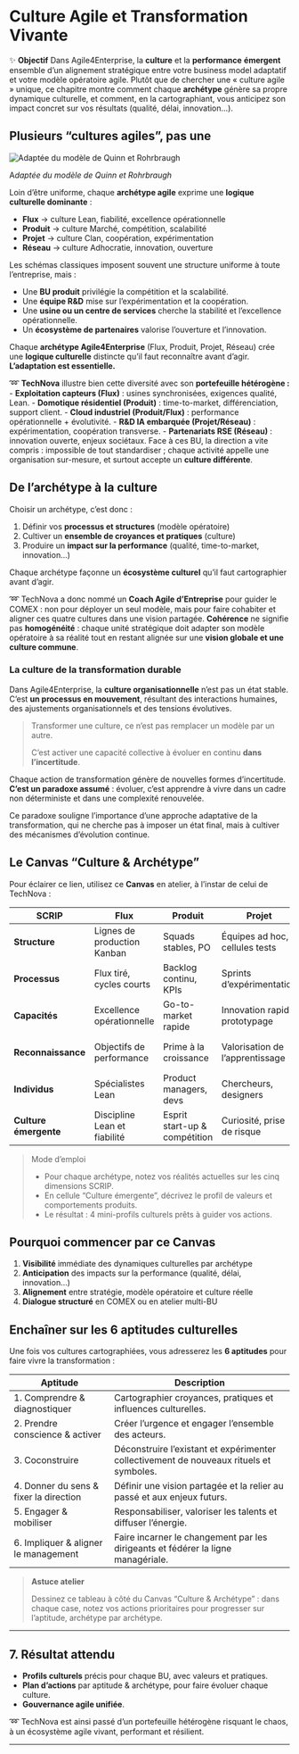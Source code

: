 # Culture Agile et Transformation Vivante



✨ **Objectif** Dans Agile4Enterprise, la **culture** et la **performance** **émergent** ensemble d’un alignement stratégique entre votre business model adaptatif et votre modèle opératoire agile. Plutôt que de chercher une « culture agile » unique, ce chapitre montre comment chaque **archétype** génère sa propre dynamique culturelle, et comment, en la cartographiant, vous anticipez son impact concret sur vos résultats (qualité, délai, innovation…).

## Plusieurs “cultures agiles”, pas une

![A*daptée du modèle de Quinn et Rohrbraugh*](../../Agile4Enterprise%20753acc762e1742f6aac43f7170f2da39%20/Agile4Enterprise%2013490eaf28ff8014bfc2de7660c8c327/Wiki%20Agile4Enterprise%2013690eaf28ff80ea9d55d7d1c545597e/Les%20mode%CC%80les%20organisationnels,%20une%20approche%20cultur%2015e90eaf28ff8007833ff2ce6c1bcea7/image.png)

A*daptée du modèle de Quinn et Rohrbraugh*

Loin d’être uniforme, chaque **archétype agile** exprime une **logique culturelle dominante** :

- **Flux** → culture Lean, fiabilité, excellence opérationnelle
- **Produit** → culture Marché, compétition, scalabilité
- **Projet** → culture Clan, coopération, expérimentation
- **Réseau** → culture Adhocratie, innovation, ouverture

Les schémas classiques imposent souvent une structure uniforme à toute l’entreprise, mais :

- Une **BU produit** privilégie la compétition et la scalabilité.
- Une **équipe R&D** mise sur l’expérimentation et la coopération.
- Une **usine ou un centre de services** cherche la stabilité et l’excellence opérationnelle.
- Un **écosystème de partenaires** valorise l’ouverture et l’innovation.

Chaque **archétype Agile4Enterprise** (Flux, Produit, Projet, Réseau) crée une **logique culturelle** distincte qu’il faut reconnaître avant d’agir. **L’adaptation est essentielle.**

➿ **TechNova** illustre bien cette diversité avec son **portefeuille hétérogène :** - **Exploitation capteurs (Flux)** : usines synchronisées, exigences qualité, Lean. - **Domotique résidentiel (Produit)** : time-to-market, différenciation, support client. - **Cloud industriel (Produit/Flux)** : performance opérationnelle + évolutivité. - **R&D IA embarquée (Projet/Réseau)** : expérimentation, coopération transverse. - **Partenariats RSE (Réseau)** : innovation ouverte, enjeux sociétaux. Face à ces BU, la direction a vite compris : impossible de tout standardiser ; chaque activité appelle une organisation sur-mesure, et surtout accepte un **culture différente**.

## De l’archétype à la culture

Choisir un archétype, c’est donc :

1. Définir vos **processus et structures** (modèle opératoire)
2. Cultiver un **ensemble de croyances et pratiques** (culture)
3. Produire un **impact sur la performance** (qualité, time-to-market, innovation…)

Chaque archétype façonne un **écosystème culturel** qu’il faut cartographier avant d’agir.

➿ TechNova a donc nommé un **Coach Agile d’Entreprise** pour guider le COMEX : non pour déployer un seul modèle, mais pour faire cohabiter et aligner ces quatre cultures dans une vision partagée. **Cohérence** ne signifie pas **homogénéité** : chaque unité stratégique doit adapter son modèle opératoire à sa réalité tout en restant alignée sur une **vision globale et une culture commune**.

### La culture de la transformation durable

Dans Agile4Enterprise, la **culture organisationnelle** n’est pas un état stable. C’est **un processus en mouvement**, résultant des interactions humaines, des ajustements organisationnels et des tensions évolutives.

> Transformer une culture, ce n’est pas remplacer un modèle par un autre.
> 
> 
> C’est activer une capacité collective à évoluer en continu **dans l’incertitude**.
> 

Chaque action de transformation génère de nouvelles formes d’incertitude. **C’est un paradoxe assumé** : évoluer, c’est apprendre à vivre dans un cadre non déterministe et dans une complexité renouvelée.

Ce paradoxe souligne l’importance d’une approche adaptative de la transformation, qui ne cherche pas à imposer un état final, mais à cultiver des mécanismes d’évolution continue.

## Le Canvas “Culture & Archétype”

Pour éclairer ce lien, utilisez ce **Canvas** en atelier, à l’instar de celui de TechNova :

| **SCRIP** | **Flux** | **Produit** | **Projet** |  |
| --- | --- | --- | --- | --- |
| **Structure** | Lignes de production Kanban | Squads stables, PO | Équipes ad hoc, cellules tests | Rôles fluides, écosystème ouvert |
| **Processus** | Flux tiré, cycles courts | Backlog continu, KPIs | Sprints d’expérimentation | Ateliers collaboratifs, hackathons |
| **Capacités** | Excellence opérationnelle | Go-to-market rapide | Innovation rapide, prototypage | Veille, partenariats externes |
| **Reconnaissance** | Objectifs de performance | Prime à la croissance | Valorisation de l’apprentissage | Distinctions RSE, labels innovation |
| **Individus** | Spécialistes Lean | Product managers, devs | Chercheurs, designers | Communautés de pratiques |
| **Culture émergente** | Discipline Lean et fiabilité | Esprit start-up & compétition | Curiosité, prise de risque | Ouverture, coopération |

> Mode d’emploi
> 
> - Pour chaque archétype, notez vos réalités actuelles sur les cinq dimensions SCRIP.
> - En cellule “Culture émergente”, décrivez le profil de valeurs et comportements produits.
> - Le résultat : 4 mini-profils culturels prêts à guider vos actions.

## Pourquoi commencer par ce Canvas

1. **Visibilité** immédiate des dynamiques culturelles par archétype
2. **Anticipation** des impacts sur la performance (qualité, délai, innovation…)
3. **Alignement** entre stratégie, modèle opératoire et culture réelle
4. **Dialogue structuré** en COMEX ou en atelier multi-BU

## Enchaîner sur les 6 aptitudes culturelles

Une fois vos cultures cartographiées, vous adresserez les **6 aptitudes** pour faire vivre la transformation :

| **Aptitude** | **Description** |
| --- | --- |
| 1. Comprendre & diagnostiquer | Cartographier croyances, pratiques et influences culturelles. |
| 2. Prendre conscience & activer | Créer l’urgence et engager l’ensemble des acteurs. |
| 3. Coconstruire | Déconstruire l’existant et expérimenter collectivement de nouveaux rituels et symboles. |
| 4. Donner du sens & fixer la direction | Définir une vision partagée et la relier au passé et aux enjeux futurs. |
| 5. Engager & mobiliser | Responsabiliser, valoriser les talents et diffuser l’énergie. |
| 6. Impliquer & aligner le management | Faire incarner le changement par les dirigeants et fédérer la ligne managériale. |

> **Astuce atelier**
> 
> 
> Dessinez ce tableau à côté du Canvas “Culture & Archétype” : dans chaque case, notez vos actions prioritaires pour progresser sur l’aptitude, archétype par archétype.
> 

---

## 7. Résultat attendu

- **Profils culturels** précis pour chaque BU, avec valeurs et pratiques.
- **Plan d’actions** par aptitude & archétype, pour faire évoluer chaque culture.
- **Gouvernance agile unifiée**.

➿ TechNova est ainsi passé d’un portefeuille hétérogène risquant le chaos, à un écosystème agile vivant, performant et résilient.

---

#